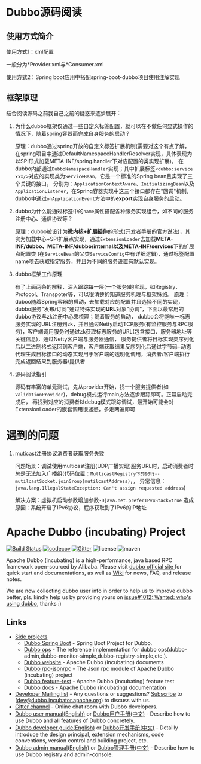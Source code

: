 # Dubbo源码阅读

## 使用方式简介

使用方式1：xml配置

一般分为\*Provider.xml与\*Consumer.xml

使用方式2：Spring boot应用中搭配spring-boot-dubbo项目使用注解实现

## 框架原理

结合阅读源码之前我自己之前的疑惑来逐步展开：

1. 为什么dubbo框架仅通过一些自定义标签配置，就可以在不做任何显式操作的情况下，随着spring容器而完成自身服务的启动？

    原理：dubbo通过spring开放的自定义标签扩展机制(需要对这个有点了解，在spring项目中通过DefaultNamespaceHandlerResolver实现，具体表现为以SPI形式加载META-INF/spring.handler下对应配置的类实现扩展)，
在dubbo内部通过`DubboNamespaceHandler`实现；其中扩展标签`<dubbo:service xxx/>`对应的实现类为`ServiceBean`，它是一个标准的Spring bean且实现了三个关键的接口，
分别为：`ApplicationContextAware`、`InitializingBean`以及`ApplicationListener`，在Spring容器实现中这三个接口都存在"回调"机制，
dubbo中通过`onApplicationEvent`方法中的**export**实现自身服务的启动。

2. dubbo为什么能通过标签中的`name`属性搭配各种服务实现组合，如不同的服务注册中心、通信协议等？

    原理：dubbo被设计为**微内核+扩展插件**的形式(开发者手册的官方说法)，其实为加载中心+SPI扩展点实现，通过`ExtensionLoader`去加载**META-INF/dubbo、META-INF/dubbo/internal以及META-INF/services**下的扩展点配置类
    (在`ServiceBean`的父类`ServiceConfig`中有详细逻辑)，通过标签配置name项去获取指定服务，并且为不同的服务设置有默认实现。
    
3. dubbo框架工作原理

    有了上面两条的解释，深入跟踪每一层(一个服务)的实现，如Registry、Protocol、Transpoter等，可以很清楚的知道服务机理与框架脉络。
    原理：duboo随着Spring容器的启动，去加载对应的配置并且选择不同的实现，dubbo服务"发布/订阅"通过特殊实现的**URL**对象"协调"，下面以最常用的dubbo协议与zk注册中心来梳理；随着服务的启动，
    dubbo会将能唯一标志服务实现的URL注册到zk，并且通过Netty启动TCP服务(有监控服务与RPC服务)，客户端调用服务时通过zk获取标志服务的URL(包含接口、服务器地址等关键信息)，通过Netty客户端与服务器通信，
    服务提供者将目标实现类序列化后以二进制格式返回到客户端，客户端获取结果反序列化后通过字节码+动态代理生成目标接口的动态实现用于客户端的透明化调用，消费者/客户端执行完成返回结果到服务器/提供者
    
4. 源码阅读指引

    源码有丰富的单元测试，先从provider开始，找一个服务提供者(如`ValidationProvider`)，debug模式运行main方法逐步跟踪即可。正常启动完成后，
    再找到对应的消费者以debug模式跟踪调试，最开始可能会对ExtensionLoader的嵌套调用很迷惑，多走两遍即可

# 遇到的问题

1. muticast注册协议消费者获取服务失败

    问题场景：调试使用multicast注册(UDP广播实现)服务URL时，启动消费者时总是无法加入广播组(代码位置：`MulticastRegistry下的90行--mutilcastSocket.joinGroup(mutilcastAddress);`，
异常信息：`java.lang.IllegalStateException: Can't assign requested address`)

    解决方案：虚拟机启动参数增加参数`-Djava.net.preferIPv4Stack=true`
    造成原因：系统开启了IPv6协议，程序获取到了IPv6的IP地址


# Apache Dubbo (incubating) Project

[![Build Status](https://travis-ci.org/apache/incubator-dubbo.svg?branch=master)](https://travis-ci.org/apache/incubator-dubbo) 
[![codecov](https://codecov.io/gh/apache/incubator-dubbo/branch/master/graph/badge.svg)](https://codecov.io/gh/apache/incubator-dubbo)
[![Gitter](https://badges.gitter.im/alibaba/dubbo.svg)](https://gitter.im/alibaba/dubbo?utm_source=badge&utm_medium=badge&utm_campaign=pr-badge)
![license](https://img.shields.io/github/license/alibaba/dubbo.svg)
![maven](https://img.shields.io/maven-central/v/com.alibaba/dubbo.svg)

Apache Dubbo (incubating) is a high-performance, java based RPC framework open-sourced by Alibaba. Please visit [dubbo official site ](http://dubbo.incubator.apache.org) for quick start and documentations, as well as [Wiki](https://github.com/apache/incubator-dubbo/wiki) for news, FAQ, and release notes.

We are now collecting dubbo user info in order to help us to improve dubbo better, pls. kindly help us by providing yours on [issue#1012: Wanted: who's using dubbo](https://github.com/apache/incubator-dubbo/issues/1012), thanks :)

## Links

* [Side projects](https://github.com/apache/incubator-dubbo)
    * [Dubbo Spring Boot](https://github.com/apache/incubator-dubbo-spring-boot-project) - Spring Boot Project for Dubbo.
    * [Dubbo ops](https://github.com/apache/incubator-dubbo-ops) - The reference implementation for dubbo ops(dubbo-admin,dubbo-monitor-simple,dubbo-registry-simple,etc.).
    * [Dubbo website](https://github.com/apache/incubator-dubbo-website) - Apache Dubbo (incubating) documents
    * [Dubbo rpc-jsonrpc](https://github.com/apache/incubator-dubbo-rpc-jsonrpc) - The Json rpc module of Apache Dubbo (incubating) project
    * [Dubbo feature-test](https://github.com/apache/incubator-dubbo-feature-test) - Apache Dubbo (incubating) feature test
    * [Dubbo docs](https://github.com/apache/incubator-dubbo-docs) - Apache Dubbo (incubating) documentation  
* [Developer Mailing list](https://github.com/apache/incubator-dubbo/issues/1393) - Any questions or suggestions? [Subscribe](https://github.com/apache/incubator-dubbo/issues/1393) to (dev@dubbo.incubator.apache.org) to discuss with us.
* [Gitter channel](https://gitter.im/alibaba/dubbo) - Online chat room with Dubbo developers.
* [Dubbo user manual(English)](http://dubbo.apache.org/books/dubbo-user-book-en/) or [Dubbo用户手册(中文)](http://dubbo.apache.org/books/dubbo-user-book/) - Describe how to use Dubbo and all features of Dubbo concretely.
* [Dubbo developer guide(English)](http://dubbo.apache.org/books/dubbo-dev-book-en/) or [Dubbo开发手册(中文)](http://dubbo.apache.org/books/dubbo-dev-book/) - Detailly introduce the design principal, extension mechanisms, code conventions, version control and building project, etc.
* [Dubbo admin manual(English)](http://dubbo.apache.org/books/dubbo-admin-book-en/) or [Dubbo管理手册(中文)](http://dubbo.apache.org/books/dubbo-admin-book/) - Describe how to use Dubbo registry and admin-console.

